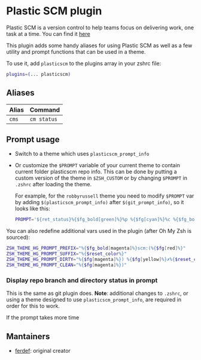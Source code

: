 # Plastic SCM plugin

Plastic SCM is a version control to help teams focus on delivering work, one task at a time. You can find it [here](https://www.plasticscm.com/)

This plugin adds some handy aliases for using Plastic SCM as well as a few
utility and prompt functions that can be used in a theme.

To use it, add `plasticscm` to the plugins array in your zshrc file:

```zsh
plugins=(... plasticscm)
```

## Aliases

| Alias  | Command                                                                                                     |
|--------|-------------------------------------------------------------------------------------------------------------|
| `cms`  | `cm status`                                                                                                    |
## Prompt usage

- Switch to a theme which uses `plasticscm_prompt_info`

- Or customize the `$PROMPT` variable of your current theme to contain current folder plasticscm repo info.
  This can be done by putting a custom version of the theme in `$ZSH_CUSTOM` or by changing `$PROMPT` in
  `.zshrc` after loading the theme.

  For example, for the `robbyrussell` theme you need to modify `$PROMPT` var by adding `$(plasticscm_prompt_info)`
  after `$(git_prompt_info)`, so it looks like this:

  ```zsh
  PROMPT='${ret_status}%{$fg_bold[green]%}%p %{$fg[cyan]%}%c %{$fg_bold[blue]%}$(git_prompt_info)$(plasticscm_prompt_info)%{$fg_bold[blue]%} % %{$reset_color%}'
  ```

You can also redefine additional vars used in the plugin (after Oh My Zsh is sourced):

```zsh
ZSH_THEME_HG_PROMPT_PREFIX="%{$fg_bold[magenta]%}scm:(%{$fg[red]%}"
ZSH_THEME_HG_PROMPT_SUFFIX="%{$reset_color%}"
ZSH_THEME_HG_PROMPT_DIRTY="%{$fg[magenta]%}) %{$fg[yellow]%}✗%{$reset_color%}"
ZSH_THEME_HG_PROMPT_CLEAN="%{$fg[magenta]%})"
```

### Display repo branch and directory status in prompt

This is the same as git plugin does. **Note**: additional changes to `.zshrc`, or using a theme designed
to use `plasticscm_prompt_info`, are required in order for this to work.

If the prompt takes more time 

## Mantainers

- [ferdef](https://github.com/ferdef): original creator
